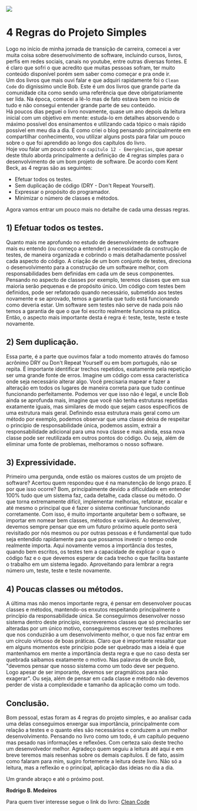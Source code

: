 ![][main_image]



# 4 Regras do Projeto Simples
  
  
Logo no início de minha jornada de transição de carreira, comecei a ver muita coisa sobre desenvolvimento de software, incluindo cursos, livros, perfis em redes sociais, canais no youtube, entre outras diversas fontes. E é claro que sofri o que acredito que muitas pessoas sofram, ter muito conteúdo disponível porém sem saber como começar e pra onde ir.\
Um dos livros que mais ouvi falar e que adquiri rapidamente foi o `Clean Code` do dignissimo uncle Bob. Este é um dos livros que grande parte da comunidade cita como sendo uma referência que deve obrigatoriamente ser lida. Na época, comecei a lê-lo mas de fato estava bem no início de tudo e não consegui entender grande parte de seu conteúdo.\
Há poucos dias peguei o livro novamente, quase um ano depois da leitura inicial com um objetivo em mente: estuda-lo em detalhes absorvendo o máximo possível dos ensinamentos e utilizando cada tópico o mais rápido possível em meu dia a dia. E como criei o blog pensando principalmente em compartilhar conhecimento, vou utilizar alguns posts para falar um pouco sobre o que foi aprendido ao longo dos capítulos do livro.\
Hoje vou falar um pouco sobre o `capítulo 12 - Emergências`, que apesar deste título aborda principalmente a definição de 4 regras simples para o desenvolvimento de um bom projeto de software. De acordo com Kent Beck, as 4 regras são as seguintes:

- Efetuar todos os testes.
- Sem duplicação de código (DRY - Don't Repeat Yourself).
- Expressar o propósito do programador.
- Minimizar o número de classes e métodos.

Agora vamos entrar um pouco mais no detalhe de cada uma dessas regras.

## 1) Efetuar todos os testes.

Quanto mais me aprofundo no estudo de desenvolvimento de software mais eu entendo (ou começo a entender) a necessidade da construção de testes, de maneira organizada e cobrindo o mais detalhadamente possível cada aspecto do código. A criação de um bom conjunto de testes, direciona o desenvolvimento para a construção de um software melhor, com responsabilidades bem definidas em cada um de seus componentes. Pensando no aspecto de classes por exemplo, teremos classes que em sua maioria serão pequenas e de propósito único. Um código com testes bem definidos, pode ser refatorado quando necessário, submetido aos testes novamente e se aprovado, temos a garantia que tudo está funcionando como deveria estar. Um software sem testes não serve de nada pois não temos a garantia de que o que foi escrito realmente funciona na prática. Então, o aspecto mais importante desta é regra é: teste, teste, teste e teste novamente.

## 2) Sem duplicação.

Essa parte, é a parte que ouvimos falar a todo momento através do famoso acrônimo DRY ou Don't Repeat Yourself ou em bom português, não se repita. É importante identificar trechos repetidos, exatamente pela repetição ser uma grande fonte de erros. Imagine um código com essa característica onde seja necessário alterar algo. Você precisaria mapear e fazer a alteração em todos os lugares de maneira correta para que tudo continue funcionando perfeitamente. Podemos ver que isso não é legal, e uncle Bob ainda se aprofunda mais, imagine que você não tenha estruturas repetidas exatamente iguais, mas similares de modo que sejam casos específicos de uma estrutura mais geral. Definindo essa estrutura mais geral como um método por exemplo, podemos observar que uma classe deixa de respeitar o principio de responsabilidade única, podemos assim, extrair a responsabilidade adicional para uma nova classe e mais ainda, essa nova classe pode ser reutilizada em outros pontos do código. Ou seja, além de eliminar uma fonte de problemas, melhoramos o nosso software.

## 3) Expressividade.

Primeiro uma pergunda, onde estão os maiores custos de um projeto de software? Acertou quem respondeu que é na manutenção de longo prazo. E por que isso ocorre? Bom, principalmente devido a dificuldade em entender 100% tudo que um sistema faz, cada detalhe, cada classe ou método. O que torna extremamente difícil, implementar melhorias, refatorar, escalar e até mesmo o principal que é fazer o sistema continuar funcionando corretamente. Com isso, é muito importante arquitetar bem o software, se importar em nomear bem classes, métodos e variáveis. Ao desenvolver, devemos sempre pensar que em um futuro próximo aquele ponto será revisitado por nós mesmos ou por outras pessoas e é fundamental que tudo seja entendido rapidamente para que possamos investir o tempo onde realmente importa. Aqui novamente vemos a importância dos testes, quando bem escritos, os testes tem a capacidade de explicar o que o código faz e o que devemos esperar de cada trecho o que facilita bastante o trabalho em um sistema legado. Aproveitando para lembrar a regra número um, teste, teste e teste novamente. 

## 4) Poucas classes ou métodos.

A última mas não menos importante regra, é pensar em desenvolver poucas classes e métodos, mantendo-os enxutos respeitando principalmente o princípio da responsabilidade única. Se conseguirmos desenvolver nosso sistema dentro deste princípio, escreveremos classes que só precisarão ser alteradas por um único motivo, conseguiremos escrever testes melhores que nos conduzirão a um desenvolvimento melhor, o que nos faz entrar em um círculo virtuoso de boas práticas. Claro que é importante ressaltar que em alguns momentos este princípio pode ser quebrado mas a ideia é que mantenhamos em mente a importância desta regra e que no caso desta ser quebrada saibamos exatamente o motivo. Nas palavras de uncle Bob, "devemos pensar que nosso sistema como um todo deve ser pequeno. Logo apesar de ser imporante, devemos ser pragmáticos para não exagerar". Ou seja, além de pensar em cada classe e método não devemos perder de vista a complexidade e tamanho da aplicação como um todo.

## Conclusão.

Bom pessoal, estas foram as 4 regras do projeto simples, e ao analisar cada uma delas conseguimos enxergar sua importância, principalmente com relação a testes e o quanto eles são necessários e conduzem a um melhor desenvolvimento. Pensando no livro como um todo, é um capítulo pequeno mas pesado nas informações e reflexões. Com certeza saio deste trecho um desenvolvedor melhor. Agradeço quem seguiu a leitura até aqui e em breve teremos mais resenhas sobre os demais capítulos. E de fato, assim como falaram para mim, sugiro fortemente a leitura deste livro. Não só a leitura, mas a reflexão e o principal, aplicação das ideias no dia a dia.

Um grande abraço e até o próximo post.

__Rodrigo B. Medeiros__

Para quem tiver interesse segue o link do livro: 
[Clean Code][url_livro]


[url_livro]:https://www.amazon.com.br/C%C3%B3digo-limpo-Robert-C-Martin/dp/8576082675/ref=sr_1_1?__mk_pt_BR=%C3%85M%C3%85%C5%BD%C3%95%C3%91&dchild=1&keywords=clean+code&qid=1616373729&sr=8-1
[main_image]:images/cleanCode.jpg